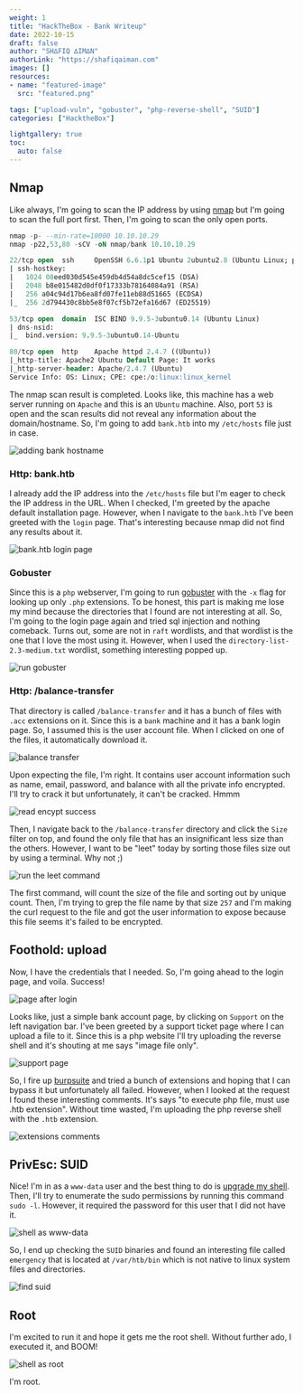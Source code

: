 ```yaml
---
weight: 1
title: "HackTheBox - Bank Writeup"
date: 2022-10-15
draft: false
author: "SH∆FIQ ∆IM∆N"
authorLink: "https://shafiqaiman.com"
images: []
resources:
- name: "featured-image"
  src: "featured.png"

tags: ["upload-vuln", "gobuster", "php-reverse-shell", "SUID"]
categories: ["HacktheBox"]

lightgallery: true
toc:
  auto: false
---
```


## Nmap
Like always, I'm going to scan the IP address by using [nmap](https://nmap.org/) but I'm going to scan the full port first. Then, I'm going to scan the only open ports.

```sql
nmap -p- --min-rate=10000 10.10.10.29
nmap -p22,53,80 -sCV -oN nmap/bank 10.10.10.29

22/tcp open  ssh     OpenSSH 6.6.1p1 Ubuntu 2ubuntu2.8 (Ubuntu Linux; protocol 2.0)
| ssh-hostkey: 
|   1024 08eed030d545e459db4d54a8dc5cef15 (DSA)
|   2048 b8e015482d0df0f17333b78164084a91 (RSA)
|   256 a04c94d17b6ea8fd07fe11eb88d51665 (ECDSA)
|_  256 2d794430c8bb5e8f07cf5b72efa16d67 (ED25519)

53/tcp open  domain  ISC BIND 9.9.5-3ubuntu0.14 (Ubuntu Linux)
| dns-nsid: 
|_  bind.version: 9.9.5-3ubuntu0.14-Ubuntu

80/tcp open  http    Apache httpd 2.4.7 ((Ubuntu))
|_http-title: Apache2 Ubuntu Default Page: It works
|_http-server-header: Apache/2.4.7 (Ubuntu)
Service Info: OS: Linux; CPE: cpe:/o:linux:linux_kernel
```

The nmap scan result is completed. Looks like, this machine has a web server running on `Apache` and this is an `Ubuntu` machine. Also, port `53` is open and the scan results did not reveal any information about the domain/hostname. So, I'm going to add `bank.htb` into my `/etc/hosts` file just in case.

![adding bank hostname](adding-bank-hostname.png "adding bank hostname")

### Http: bank.htb
I already add the IP address into the `/etc/hosts` file but I'm eager to check the IP address in the URL. When I checked, I'm greeted by the apache default installation page. However, when I navigate to the `bank.htb` I've been greeted with the `login` page. That's interesting because nmap did not find any results about it.

![bank.htb login page](bank-htb-login-page.png "bank.htb login page")

### Gobuster
Since this is a `php` webserver, I'm going to run [gobuster](https://github.com/OJ/gobuster) with the `-x` flag for looking up only `.php` extensions. To be honest, this part is making me lose my mind because the directories that I found are not interesting at all. So, I'm going to the login page again and tried sql injection and nothing comeback. Turns out, some are not in `raft` wordlists, and that wordlist is the one that I love the most using it. However, when I used the `directory-list-2.3-medium.txt` wordlist, something interesting popped up.

![run gobuster](run-gobuster.png "gobuster")

### Http: /balance-transfer
That directory is called `/balance-transfer` and it has a bunch of files with `.acc` extensions on it. Since this is a `bank` machine and it has a bank login page. So, I assumed this is the user account file. When I clicked on one of the files, it automatically download it.

![balance transfer](balance-transfer.png "balance transfer")

Upon expecting the file, I'm right. It contains user account information such as name, email, password, and balance with all the private info encrypted. I'll try to crack it but unfortunately, it can't be cracked. Hmmm

![read encypt success](read-encypt-success.png "read encypt success")

Then, I navigate back to the `/balance-transfer` directory and click the `Size` filter on top, and found the only file that has an insignificant less size than the others. However, I want to be "leet" today by sorting those files size out by using a terminal. Why not ;)

![run the leet command](run-the-leet-command.png "run the leet command")

The first command, will count the size of the file and sorting out by unique count. Then, I'm trying to grep the file name by that size `257` and I'm making the curl request to the file and got the user information to expose because this file seems it's failed to be encrypted.

## Foothold: upload
Now, I have the credentials that I needed. So, I'm going ahead to the login page, and voila. Success!

![page after login](page-after-login.png "page after login")

Looks like, just a simple bank account page, by clicking on `Support` on the left navigation bar. I've been greeted by a support ticket page where I can upload a file to it. Since this is a php website I'll try uploading the reverse shell and it's shouting at me says "image file only".

![support page](support-page.png "support page")

So, I fire up [burpsuite](https://portswigger.net/burp) and tried a bunch of extensions and hoping that I can bypass it but unfortunately all failed. However, when I looked at the request I found these interesting comments. It's says "to execute php file, must use .htb extension". Without time wasted, I'm uploading the php reverse shell with the `.htb` extension.

![extensions comments](extensions-comments.png "extensions comments")

## PrivEsc: SUID
Nice! I'm in as a `www-data` user and the best thing to do is [upgrade my shell](https://note.shafiqaiman.com/misc/upgrade-reverse-shell#upgrade-using-python). Then, I'll try to enumerate the sudo permissions by running this command `sudo -l`. However, it required the password for this user that I did not have it. 

![shell as www-data](shell-www-data.png "shell as www-data")

So, I end up checking the `SUID`  binaries and found an interesting file called `emergency` that is located at `/var/htb/bin` which is not native to linux system files and directories.

![find suid](find-suid.png "find suid")

## Root
I'm excited to run it and hope it gets me the root shell. Without further ado, I executed it, and BOOM!

![shell as root](shell-root.png "shell as root")

I'm root.